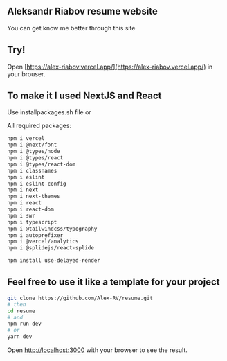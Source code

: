 ## Aleksandr Riabov resume website

You can get know me better through this site

## Try!

Open [https://alex-riabov.vercel.app/](https://alex-riabov.vercel.app/) in your brouser.

## To make it I used NextJS and React

Use installpackages.sh file or

All required packages:

```bash
npm i vercel
npm i @next/font
npm i @types/node
npm i @types/react
npm i @types/react-dom
npm i classnames
npm i eslint
npm i eslint-config
npm i next
npm i next-themes
npm i react
npm i react-dom
npm i swr
npm i typescript
npm i @tailwindcss/typography
npm i autoprefixer
npm i @vercel/analytics
npm i @splidejs/react-splide

npm install use-delayed-render
```

## Feel free to use it like a template for your project

```bash
git clone https://github.com/Alex-RV/resume.git
# then
cd resume
# and
npm run dev
# or
yarn dev
```

Open [http://localhost:3000](http://localhost:3000) with your browser to see the result.
